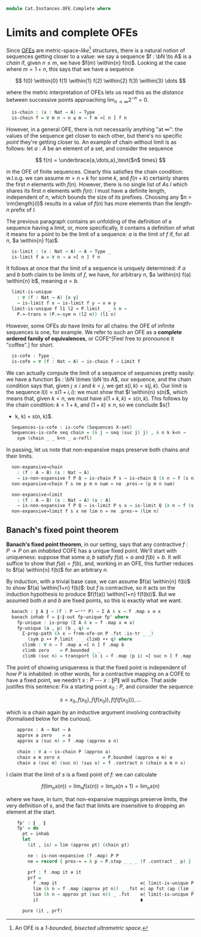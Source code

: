 <!--
```agda
open import Cat.Instances.OFE
open import Cat.Prelude

open import Data.Nat.Order
open import Data.Nat.Base
```
-->

```agda
module Cat.Instances.OFE.Complete where
```

<!--
```agda
open OFE-Notation

module _ {ℓ ℓ'} {A : Type ℓ} (P : OFE-on ℓ' A) where
  private
    instance _ = P
    module P = OFE-on P
```
-->

# Limits and complete OFEs

Since [OFEs] are metric-space-_like_[^1] structures, there is a natural
notion of sequences getting closer to a value: we say a sequence $f : \bN
\to A$ is a _chain_ if, given $n \le m$, we have $f(m) \within{n} f(n)$.
Looking at the case where $m = 1 + n$, this says that we have a sequence

$$
f(0) \within{0} f(1) \within{1} f(2) \within{2} f(3) \within{3} \dots
$$

where the metric interpretation of OFEs lets us read this as the
_distance_ between successive points approaching
$\lim_{n\to\infty}2^{-n} = 0$.

```agda
  is-chain : (x : Nat → A) → Type _
  is-chain f = ∀ m n → n ≤ m → f m ≈[ n ] f n
```

[^1]: An OFE is a _1-bounded, bisected ultrametric space_.

[OFEs]: Cat.Instances.OFE.html

However, in a general OFE, there is not necessarily anything "at
$\infty$": the values of the sequence get closer to each other, but
there's no specific _point_ they're getting closer to. An example of
chain without limit is as follows: let $a : A$ be an element of a set,
and consider the sequence

$$
f(n) = \underbrace{a,\dots,a}_\text{$n$ times}
$$

in the OFE of finite sequences. Clearly this satisfies the chain
condition: w.l.o.g. we can assume $m = n + k$ for some $k$, and $f(n +
k)$ certainly shares the first $n$ elements with $f(n)$. However, there
is no single list of $A$s $l$ which shares its first $n$ elements
with $f(n)$: $l$ must have a definite length, independent of $n$, which
bounds the size of its prefixes. Choosing any $n > \rm{length}(l)$
results in a value of $f(n)$ has more elements than the length-$n$
prefix of $l$.

The previous paragraph contains an unfolding of the definition of a
sequence having a limit, or, more specifically, it contains a definition
of what it means for a point to be the limit of a sequence: $a$ is the
limit of $f$ if, for all $n$, $a \within{n} f(a)$.

```agda
  is-limit : (x : Nat → A) → A → Type _
  is-limit f a = ∀ n → a ≈[ n ] f n
```

It follows at once that _the_ limit of a sequence is uniquely
determined: if $a$ and $b$ both claim to be limits of $f$, we have, for
arbitrary $n$, $a \within{n} f(a) \within{n} b$, meaning $a = b$.

```agda
  limit-is-unique
    : ∀ (f : Nat → A) {x y}
    → is-limit f x → is-limit f y → x ≡ y
  limit-is-unique f l1 l2 = P.limit _ _ λ n →
    P.≈-trans n (P.≈-sym n (l2 n)) (l1 n)
```

<!--
```agda
  Limit : (Nat → A) → Type _
  Limit f = Σ A (is-limit f)

  Limit-is-prop : (f : Nat → A) → is-prop (Limit f)
  Limit-is-prop f (a , α) (b , β) = Σ-prop-path! (limit-is-unique f α β)

  limit-from-tail
    : ∀ (f : Nat → A) x → is-chain f → is-limit (λ n → f (suc n)) x → is-limit f x
  limit-from-tail f x chain lim zero = P.bounded _ _
  limit-from-tail f x chain lim (suc n) = P.≈-trans _
    (chain (suc (suc n)) (suc n) (≤-sucr ≤-refl))
    (lim (suc n))

  limit-to-tail
    : ∀ (f : Nat → A) x → is-chain f → is-limit f x → is-limit (λ n → f (suc n)) x
  limit-to-tail f x chain lim zero = P.bounded _ _
  limit-to-tail f x chain lim (suc n) = P.step _ _ _ (lim _)
```
-->

However, some OFEs _do_ have limits for all chains: the OFE of infinite
sequences is one, for example. We refer to such an OFE as a **complete
ordered family of equivalences**, or COFE^[Feel free to pronounce it
"coffee".] for short.

```agda
  is-cofe : Type _
  is-cofe = ∀ (f : Nat → A) → is-chain f → Limit f
```

<!--
```agda
module _ {ℓ} {X : Type ℓ} (X-set : is-set X) where
```
-->

We can actually compute the limit of a sequence of sequences pretty
easily: we have a function $s : \bN \times \bN \to A$, our sequence, and
the chain condition says that, given $j \le i$ and $k \lt j$, we get
$s(i,k) = s(j,k)$. Our limit is the sequence $l(i) = s(1 + i, i)$: we
must show that $l \within{n} s(n)$, which means that, given
$k \lt n$, we must have $s(1 + k, k) = s(n,k)$. This follows by the
chain condition: $k \lt 1 + k$, and $(1 + k) \le n$, so we conclude $s(1
+ k, k) = s(n, k)$.

```agda
  Sequences-is-cofe : is-cofe (Sequences X-set)
  Sequences-is-cofe seq chain = (λ j → seq (suc j) j) , λ n k k<n →
    sym (chain _ _ k<n _ ≤-refl)
```

<!--
```agda
module _ {ℓa ℓa' ℓb ℓb'} {A : Type ℓa} {B : Type ℓb} (P : OFE-on ℓa' A) (Q : OFE-on ℓb' B) where
  private
    instance
      _ = P
      _ = Q
    module P = OFE-on P
    module Q = OFE-on P
```
-->

In passing, let us note that non-expansive maps preserve both chains
_and_ their limits.

```agda
  non-expansive→chain
    : (f : A → B) (s : Nat → A)
    → is-non-expansive f P Q → is-chain P s → is-chain Q (λ n → f (s n))
  non-expansive→chain f s ne p m n n≤m = ne .pres-≈ (p m n n≤m)

  non-expansive→limit
    : (f : A → B) (s : Nat → A) (x : A)
    → is-non-expansive f P Q → is-limit P s x → is-limit Q (λ n → f (s n)) (f x)
  non-expansive→limit f s x ne lim n = ne .pres-≈ (lim n)
```

## Banach's fixed point theorem

<!--
```agda
module _ {ℓ ℓ'} {A : Type ℓ} (P : OFE-on ℓ' A) (lim : is-cofe P) where
  private
    instance _ = P
    module P = OFE-on P
```
-->

**Banach's fixed point theorem**, in our setting, says that any
contractive $f : P \to P$ on an _inhabited_ COFE has a unique fixed
point. We'll start with uniqueness: suppose that some $a, b$ satisfy
$f(a) = a$ and $f(b) = b$. It will suffice to show that $f(a) = f(b)$,
and, working in an OFE, this further reduces to $f(a) \within{n} f(b)$
for an arbitrary $n$.

By induction, with a trivial base case, we can assume $f(a) \within{n}
f(b)$ to show $f(a) \within{1+n} f(b)$: but $f$ is contractive, so it
acts on the induction hypothesis to produce $f(f(a)) \within{1+n}
f(f(b))$.  But we assumed both $a$ and $b$ are fixed points, so this is
exactly what we want.

```agda
  banach : ∥ A ∥ → (f : P →ᶜᵒⁿ P) → Σ A λ x → f .map x ≡ x
  banach inhab f = ∥-∥-out fp-unique fp' where
    fp-unique : is-prop (Σ A λ x → f .map x ≡ x)
    fp-unique (a , p) (b , q) =
      Σ-prop-path (λ x → from-ofe-on P .fst .is-tr _ _)
        (sym p ∙∙ P.limit _ _ climb ∙∙ q) where
      climb : ∀ n → f .map a ≈[ n ] f .map b
      climb zero    = P.bounded _ _
      climb (suc n) = transport (λ i → f .map (p i) ≈[ suc n ] f .map (q i)) (f .contract n (climb n))
```

The point of showing uniqueness is that the fixed point is independent
of _how_ $P$ is inhabited: in other words, for a contractive mapping on
a COFE to have a fixed point, we needn't $x : P$ --- $x : \| P \|$ will
suffice. That aside justifes this sentence: Fix a starting point $x_0 :
P$, and consider the sequence

$$
s = x_0, f(x_0), f(f(x_0)), f(f(f(x_0))), \dots
$$

which is a chain again by an inductive argument involving contractivity
(formalised below for the curious).

```agda
    approx : A → Nat → A
    approx a zero    = a
    approx a (suc n) = f .map (approx a n)

    chain : ∀ a → is-chain P (approx a)
    chain a m zero x                = P.bounded (approx a m) a
    chain a (suc m) (suc n) (s≤s x) = f .contract n (chain a m n x)
```

I claim that the limit of $s$ is a fixed point of $f$: we can calculate

$$
f(\lim_n s(n)) = \lim_n f(s(n)) = \lim_n s(n+1) = \lim_n s(n)
$$

where we have, in turn, that non-expansive mappings preserve limits, the
very definition of $s$, and the fact that limits are insensitive to
dropping an element at the start.

```agda
    fp' : ∥ _ ∥
    fp' = do
      pt ← inhab
      let
        (it , is) = lim (approx pt) (chain pt)

        ne : is-non-expansive (f .map) P P
        ne = record { pres-≈ = λ p → P.step _ _ _ (f .contract _ p) }

        prf : f .map it ≡ it
        prf =
          f .map it                               ≡⟨ limit-is-unique P _ (non-expansive→limit _ _ _ _ _ ne is) (lim _ _ .snd) ⟩
          lim (λ n → f .map (approx pt n)) _ .fst ≡⟨ ap fst (ap (lim _) (λ i → non-expansive→chain _ _ _ _ ne (chain pt))) ⟩
          lim (λ n → approx pt (suc n)) _ .fst    ≡⟨ limit-is-unique P _ (lim _ _ .snd) (limit-to-tail P (approx pt) _ (chain pt) is) ⟩
          it                                      ∎

      pure (it , prf)
```
